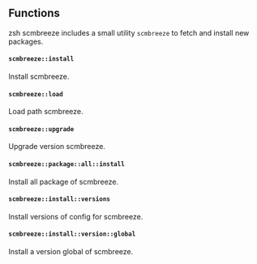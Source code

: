 <!-- Space: Projects -->
<!-- Parent: Project -->
<!-- Title: Functions -->
<!-- Label: Functions -->
<!-- Include: docs/disclaimer.md -->
<!-- Include: ac:toc -->

## Functions

zsh scmbreeze includes a small utility `scmbreeze` to fetch and install new packages.

#### `scmbreeze::install`

Install scmbreeze.

#### `scmbreeze::load`

Load path scmbreeze.

#### `scmbreeze::upgrade`

Upgrade version scmbreeze.

#### `scmbreeze::package::all::install`

Install all package of scmbreeze.

#### `scmbreeze::install::versions`

Install versions of config for scmbreeze.

#### `scmbreeze::install::version::global`

Install a version global of scmbreeze.
